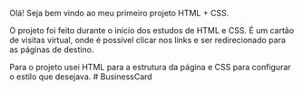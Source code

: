 Olá! Seja bem vindo ao meu primeiro projeto HTML + CSS.

O projeto foi feito durante o início dos estudos de HTML e CSS. É um cartão de visitas virtual, onde é possível clicar nos links e ser redirecionado para as páginas de destino.

Para o projeto usei HTML para a estrutura da página e CSS para configurar o estilo que desejava. # BusinessCard
